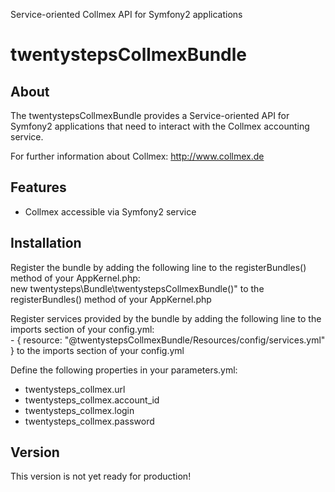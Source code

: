 Service-oriented Collmex API for Symfony2 applications

# twentystepsCollmexBundle

## About

The twentystepsCollmexBundle provides a Service-oriented API for Symfony2 applications that need to interact with the Collmex accounting service.

For further information about Collmex: http://www.collmex.de

## Features

* Collmex accessible via Symfony2 service

## Installation

Register the bundle by adding the following line to the registerBundles() method of your AppKernel.php:  
new twentysteps\Bundle\twentystepsCollmexBundle()" to the registerBundles() method of your AppKernel.php

Register services provided by the bundle by adding the following line to the imports section of your config.yml:  
\- { resource: "@twentystepsCollmexBundle/Resources/config/services.yml" } to the imports section of your config.yml

Define the following properties in your parameters.yml:  
* twentysteps_collmex.url
* twentysteps_collmex.account_id
* twentysteps_collmex.login
* twentysteps_collmex.password

## Version

This version is not yet ready for production!